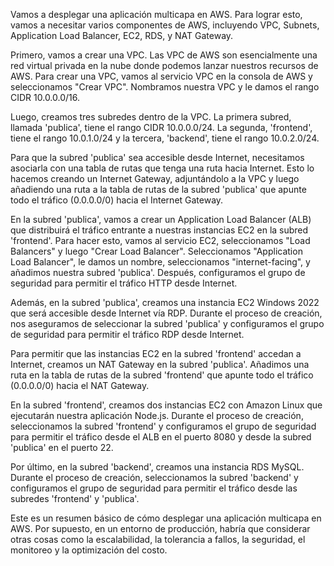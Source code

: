 Vamos a desplegar una aplicación multicapa en AWS. Para lograr esto, vamos a necesitar varios componentes de AWS, incluyendo VPC, Subnets, Application Load Balancer, EC2, RDS, y NAT Gateway.  
   
Primero, vamos a crear una VPC. Las VPC de AWS son esencialmente una red virtual privada en la nube donde podemos lanzar nuestros recursos de AWS. Para crear una VPC, vamos al servicio VPC en la consola de AWS y seleccionamos "Crear VPC". Nombramos nuestra VPC y le damos el rango CIDR 10.0.0.0/16.  
   
Luego, creamos tres subredes dentro de la VPC. La primera subred, llamada 'publica', tiene el rango CIDR 10.0.0.0/24. La segunda, 'frontend', tiene el rango 10.0.1.0/24 y la tercera, 'backend', tiene el rango 10.0.2.0/24.  
   
Para que la subred 'publica' sea accesible desde Internet, necesitamos asociarla con una tabla de rutas que tenga una ruta hacia Internet. Esto lo hacemos creando un Internet Gateway, adjuntándolo a la VPC y luego añadiendo una ruta a la tabla de rutas de la subred 'publica' que apunte todo el tráfico (0.0.0.0/0) hacia el Internet Gateway.  
   
En la subred 'publica', vamos a crear un Application Load Balancer (ALB) que distribuirá el tráfico entrante a nuestras instancias EC2 en la subred 'frontend'. Para hacer esto, vamos al servicio EC2, seleccionamos "Load Balancers" y luego "Crear Load Balancer". Seleccionamos "Application Load Balancer", le damos un nombre, seleccionamos "internet-facing", y añadimos nuestra subred 'publica'. Después, configuramos el grupo de seguridad para permitir el tráfico HTTP desde Internet.  
   
Además, en la subred 'publica', creamos una instancia EC2 Windows 2022 que será accesible desde Internet vía RDP. Durante el proceso de creación, nos aseguramos de seleccionar la subred 'publica' y configuramos el grupo de seguridad para permitir el tráfico RDP desde Internet.  
   
Para permitir que las instancias EC2 en la subred 'frontend' accedan a Internet, creamos un NAT Gateway en la subred 'publica'. Añadimos una ruta en la tabla de rutas de la subred 'frontend' que apunte todo el tráfico (0.0.0.0/0) hacia el NAT Gateway.  
   
En la subred 'frontend', creamos dos instancias EC2 con Amazon Linux que ejecutarán nuestra aplicación Node.js. Durante el proceso de creación, seleccionamos la subred 'frontend' y configuramos el grupo de seguridad para permitir el tráfico desde el ALB en el puerto 8080 y desde la subred 'publica' en el puerto 22.  
   
Por último, en la subred 'backend', creamos una instancia RDS MySQL. Durante el proceso de creación, seleccionamos la subred 'backend' y configuramos el grupo de seguridad para permitir el tráfico desde las subredes 'frontend' y 'publica'.  
   
Este es un resumen básico de cómo desplegar una aplicación multicapa en AWS. Por supuesto, en un entorno de producción, habría que considerar otras cosas como la escalabilidad, la tolerancia a fallos, la seguridad, el monitoreo y la optimización del costo.
